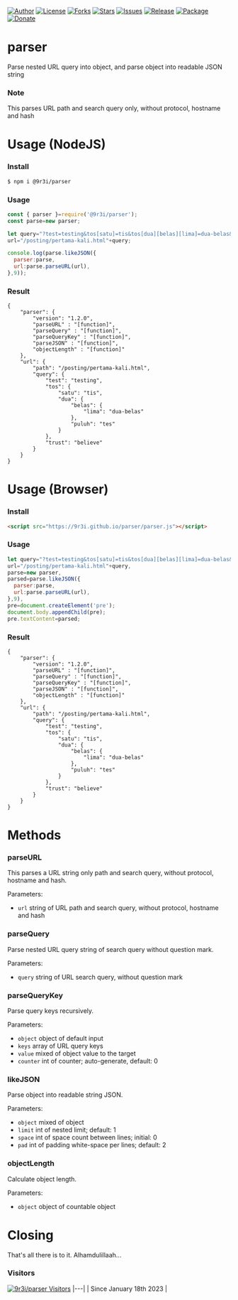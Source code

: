 
[![Author](https://img.shields.io/badge/author-9r3i-lightgrey.svg)](https://github.com/9r3i)
[![License](https://img.shields.io/github/license/9r3i/parser.svg)](https://github.com/9r3i/parser/blob/master/LICENSE)
[![Forks](https://img.shields.io/github/forks/9r3i/parser.svg)](https://github.com/9r3i/parser/network)
[![Stars](https://img.shields.io/github/stars/9r3i/parser.svg)](https://github.com/9r3i/parser/stargazers)
[![Issues](https://img.shields.io/github/issues/9r3i/parser.svg)](https://github.com/9r3i/parser/issues)
[![Release](https://img.shields.io/github/release/9r3i/parser.svg)](https://github.com/9r3i/parser/releases)
[![Package](https://img.shields.io/npm/v/@9r3i/parser.svg?label=npm)](https://www.npmjs.com/package/@9r3i/parser)
[![Donate](https://img.shields.io/badge/donate-paypal-orange.svg)](https://paypal.me/9r3i)



# parser
Parse nested URL query into object, and parse object into readable JSON string

### Note
This parses URL path and search query only, without protocol, hostname and hash


# Usage (NodeJS)

### Install
```bash
$ npm i @9r3i/parser
```

### Usage
```js
const { parser }=require('@9r3i/parser');
const parse=new parser;

let query="?test=testing&tos[satu]=tis&tos[dua][belas][lima]=dua-belas&tos[dua][puluh]=tes&trust=believe",
url="/posting/pertama-kali.html"+query;

console.log(parse.likeJSON({
  parser:parse,
  url:parse.parseURL(url),
},9));
```

### Result
```
{
    "parser": {
        "version": "1.2.0",
        "parseURL" : "[function]",
        "parseQuery" : "[function]",
        "parseQueryKey" : "[function]",
        "parseJSON" : "[function]",
        "objectLength" : "[function]"
    },
    "url": {
        "path": "/posting/pertama-kali.html",
        "query": {
            "test": "testing",
            "tos": {
                "satu": "tis",
                "dua": {
                    "belas": {
                        "lima": "dua-belas"
                    },
                    "puluh": "tes"
                }
            },
            "trust": "believe"
        }
    }
}
```


# Usage (Browser)

### Install
```html
<script src="https://9r3i.github.io/parser/parser.js"></script>
```

### Usage
```js
let query="?test=testing&tos[satu]=tis&tos[dua][belas][lima]=dua-belas&tos[dua][puluh]=tes&trust=believe",
url="/posting/pertama-kali.html"+query,
parse=new parser,
parsed=parse.likeJSON({
  parser:parse,
  url:parse.parseURL(url),
},9),
pre=document.createElement('pre');
document.body.appendChild(pre);
pre.textContent=parsed;
```

### Result
```
{
    "parser": {
        "version": "1.2.0",
        "parseURL" : "[function]",
        "parseQuery" : "[function]",
        "parseQueryKey" : "[function]",
        "parseJSON" : "[function]",
        "objectLength" : "[function]"
    },
    "url": {
        "path": "/posting/pertama-kali.html",
        "query": {
            "test": "testing",
            "tos": {
                "satu": "tis",
                "dua": {
                    "belas": {
                        "lima": "dua-belas"
                    },
                    "puluh": "tes"
                }
            },
            "trust": "believe"
        }
    }
}
```


# Methods

### parseURL
This parses a URL string only path and search query, without protocol, hostname and hash.

Parameters:
- ```url``` string of URL path and search query, without protocol, hostname and hash

### parseQuery
Parse nested URL query string of search query without question mark.

Parameters:
- ```query``` string of URL search query, without question mark

### parseQueryKey
Parse query keys recursively.

Parameters:
- ```object``` object of default input
- ```keys``` array of URL query keys
- ```value``` mixed of object value to the target
- ```counter``` int of counter; auto-generate, default: 0

### likeJSON
Parse object into readable string JSON.

Parameters:
- ```object``` mixed of object
- ```limit``` int of nested limit; default: 1
- ```space``` int of space count between lines; initial: 0
- ```pad``` int of padding white-space per lines; default: 2

### objectLength
Calculate object length.

Parameters:
- ```object``` object of countable object


# Closing
That's all there is to it. Alhamdulillaah...

### Visitors
[![9r3i/parser Visitors](https://9r3i.web.id/api/views/?user=9r3i-parser&color=51,119,187)](https://github.com/9r3i/parser)
|---|
| Since January 18th 2023 |




